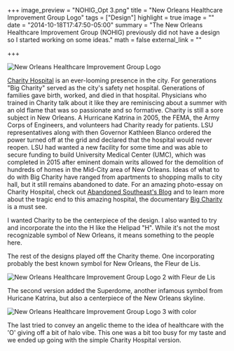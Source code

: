 +++
image_preview = "NOHIG_Opt 3.png"
title = "New Orleans Healthcare Improvement Group Logo"
tags = ["Design"]
highlight = true
image = ""
date = "2014-10-18T17:47:50-05:00"
summary = "The New Orleans Healthcare Improvement Group (NOHIG) previously did not have a design so I started working on some ideas."
math = false
external_link = ""

+++

![New Orleans Healthcare Improvement Group Logo](/img/NOHIG_Opt3.png)

[Charity Hospital](https://en.wikipedia.org/wiki/Charity_Hospital_(New_Orleans)) is an ever-looming presence in the city. For generations "Big Charity" served as the city's safety net hospital. Generations of families gave birth, worked, and died in that hospital. Physicians who trained in Charity talk about it like they are reminiscing about a summer with an old flame that was so passionate and so formative. Charity is still a sore subject in New Orleans. A Hurricane Katrina in 2005, the FEMA, the Army Corps of Engineers, and volunteers had Charity ready for patients. LSU representatives along with then Governor Kathleen Blanco ordered the power turned off at the grid and declared that the hospital would never reopen. LSU had wanted a new facility for some time and was able to secure funding to build University Medical Center (UMC), which was completed in 2015 after eminent domain writs allowed for the demolition of hundreds of homes in the Mid-City area of New Orleans. Ideas of what to do with Big Charity have ranged from apartments to shopping malls to city hall, but it still remains abandoned to date. For an amazing photo-essay on Charity Hospital, check out [Abandoned Southeast's Blog](https://abandonedsoutheast.com/2016/05/24/charity-hospital/) and to learn more about the tragic end to this amazing hospital, the documentary [Big Charity](www.bigcharityfilm.com) is a must see.


I wanted Charity to be the centerpiece of the design. I also wanted to try and incorporate the into the H like the Helipad "H". While it's not the most recognizable symbol of New Orleans, it means something to the people here.

The rest of the designs played off the Charity theme. One incorporating probably the best known symbol for New Orleans, the Fleur de Lis.

![New Orleans Healthcare Improvement Group Logo 2 with Fleur de Lis](/img/NOHIG_Opt2.png)

The second version added the Superdome, another infamous symbol from Huricane Katrina, but also a centerpiece of the New Orleans skyline.

![New Orleans Healthcare Improvement Group Logo 3 with color](/img/NOHIG_Opt3color.png)

The last tried to convey an angelic theme to the idea of healthcare with the 'O' giving off a bit of halo vibe. This one was a bit too busy for my taste and we ended up going with the simple Charity Hospital version.
